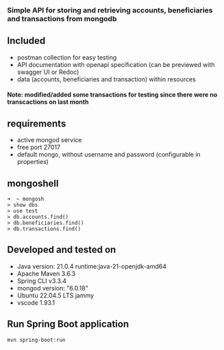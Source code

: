 

### Simple API for storing and retrieving accounts, beneficiaries and transactions from mongodb

## Included
- postman collection for easy testing
- API documentation with openapi specification (can be previewed with swagger UI or Redoc)
- data (accounts, beneficiaries and transaction) within resources 

#### Note:  modified/added some transactions for testing since there were no transcactions on last month

## requirements
- active mongod service 
- free port 27017
- default mongo, without username and password (configurable in properties)

## mongoshell
```
➜  ~ mongosh 
> show dbs
> use test
> db.accounts.find()
> db.beneficiaries.find()
> db.transactions.find()
```
## Developed and tested on

- Java version: 21.0.4  runtime:java-21-openjdk-amd64
- Apache Maven 3.6.3
- Spring CLI v3.3.4
- mongod version: "6.0.18"
- Ubuntu 22.04.5 LTS jammy
- vscode 1.93.1

## Run Spring Boot application
```
mvn spring-boot:run
```
